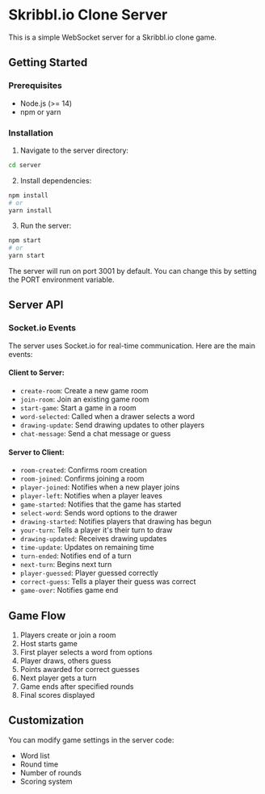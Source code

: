 
# Skribbl.io Clone Server

This is a simple WebSocket server for a Skribbl.io clone game.

## Getting Started

### Prerequisites
- Node.js (>= 14)
- npm or yarn

### Installation

1. Navigate to the server directory:
```bash
cd server
```

2. Install dependencies:
```bash
npm install
# or
yarn install
```

3. Run the server:
```bash
npm start
# or
yarn start
```

The server will run on port 3001 by default. You can change this by setting the PORT environment variable.

## Server API

### Socket.io Events

The server uses Socket.io for real-time communication. Here are the main events:

#### Client to Server:
- `create-room`: Create a new game room
- `join-room`: Join an existing game room
- `start-game`: Start a game in a room
- `word-selected`: Called when a drawer selects a word
- `drawing-update`: Send drawing updates to other players
- `chat-message`: Send a chat message or guess

#### Server to Client:
- `room-created`: Confirms room creation
- `room-joined`: Confirms joining a room
- `player-joined`: Notifies when a new player joins
- `player-left`: Notifies when a player leaves
- `game-started`: Notifies that the game has started
- `select-word`: Sends word options to the drawer
- `drawing-started`: Notifies players that drawing has begun
- `your-turn`: Tells a player it's their turn to draw
- `drawing-updated`: Receives drawing updates
- `time-update`: Updates on remaining time
- `turn-ended`: Notifies end of a turn
- `next-turn`: Begins next turn
- `player-guessed`: Player guessed correctly
- `correct-guess`: Tells a player their guess was correct
- `game-over`: Notifies game end

## Game Flow

1. Players create or join a room
2. Host starts game
3. First player selects a word from options
4. Player draws, others guess
5. Points awarded for correct guesses
6. Next player gets a turn
7. Game ends after specified rounds
8. Final scores displayed

## Customization

You can modify game settings in the server code:
- Word list
- Round time
- Number of rounds
- Scoring system
